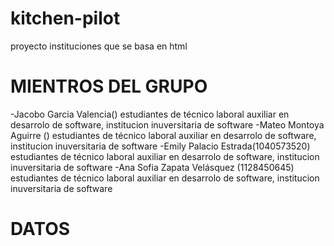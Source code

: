 # kitchen-pilot
proyecto instituciones que se basa en html
# MIENTROS DEL GRUPO
-Jacobo Garcia Valencia() estudiantes de técnico laboral auxiliar en desarrolo de software, institucion inuversitaria de software
-Mateo Montoya Aguirre () estudiantes de técnico laboral auxiliar en desarrolo de software, institucion inuversitaria de software
-Emily Palacio Estrada(1040573520) estudiantes de técnico laboral auxiliar en desarrolo de software, institucion inuversitaria de software
-Ana Sofia Zapata Velásquez (1128450645) estudiantes de técnico laboral auxiliar en desarrolo de software, institucion inuversitaria de software
# DATOS

